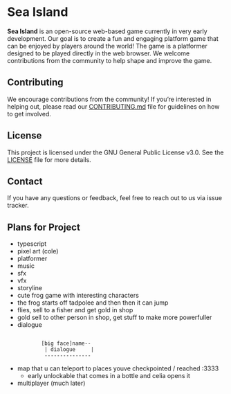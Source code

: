 # Sea Island

**Sea Island** is an open-source web-based game currently in very early development. Our goal is to create a fun and engaging platform game that can be enjoyed by players around the world! The game is a platformer designed to be played directly in the web browser. We welcome contributions from the community to help shape and improve the game.

## Contributing

We encourage contributions from the community! If you’re interested in helping out, please read our [CONTRIBUTING.md](/.github/CONTRIBUTING.md) file for guidelines on how to get involved.

## License

This project is licensed under the GNU General Public License v3.0. See the [LICENSE](/LICENSE) file for more details.

## Contact

If you have any questions or feedback, feel free to reach out to us via issue tracker.

## Plans for Project

- typescript
- pixel art (cole)
- platformer
- music
- sfx
- vfx
- storyline
- cute frog game with interesting characters
- the frog starts off tadpolee and then then it can jump
- flies, sell to a fisher and get gold in shop
- gold sell to other person in shop, get stuff to make more powerfuller
- dialogue

```

           [big face]name--
            | dialogue     |
            ---------------

```

- map that u can teleport to places youve checkpointed / reached :3333
  - early unlockable that comes in a bottle and celia opens it
- multiplayer (much later)

